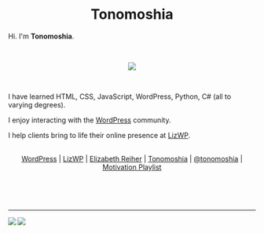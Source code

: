 

<h1 align="center">Tonomoshia</h1>
<p>Hi. I'm <b>Tonomoshia</b>.</p><br>
<p align="center">
<img src="https://media.giphy.com/media/9JrkkDoJuU0FbdbUZU/giphy.gif">
</p>
<br>

I have learned HTML, CSS, JavaScript, WordPress, Python, C# (all to varying degrees).

I enjoy interacting with the [WordPress](https://jetpack.pro/profile/tonomoshia/) community. 

I help clients bring to life their online presence at [LizWP](https://lizwp.com).
<br>
<br>

<p align="center">
  <a href="https://jetpack.pro/profile/tonomoshia/">WordPress</a> |
  <a href="https://lizwp.com">LizWP</a> |
  <a href="https://elizabethreiher.com">Elizabeth Reiher</a> | 
  <a href="https://tonomoshia.com">Tonomoshia</a> |
  <a href="https://twitter.com/tonomoshia">@tonomoshia</a> |
  <a href="https://open.spotify.com/playlist/7HTZaPUtDVqhspjMUPveEO?si=1Dc7purETeW_NTTUc_JYzg">Motivation Playlist</a>
  <br><br> 
</p>
<br><br>
<hr>

<a href="https://github.com/anuraghazra/github-readme-stats">
  <img align="left" src="https://github-readme-stats.vercel.app/api?username=tonomoshia&show_icons=true&theme=dracula" />
</a>

<a href="https://github.com/anuraghazra/github-readme-stats">
  <img align="left" src="https://github-readme-stats.vercel.app/api/top-langs/?username=tonomoshia" />
</a>






